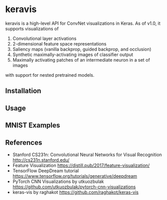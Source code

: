 # keravis

keravis is a high-level API for ConvNet visualizations in Keras. As of v1.0, it supports visualizations of

1. Convolutional layer activations
2. 2-dimensional feature space representations
3. Saliency maps (vanilla backprop, guided backprop, and occlusion)
4. Synthetic maximally-activating images of classifier output
5. Maximally activating patches of an intermediate neuron in a set of images

with support for nested pretrained models.

## Installation
## Usage

## MNIST Examples


## References

- Stanford CS231n: Convolutional Neural Networks for Visual Recognition http://cs231n.stanford.edu/
- Feature Visualization https://distill.pub/2017/feature-visualization/
- TensorFlow DeepDream tutorial https://www.tensorflow.org/tutorials/generative/deepdream
- PyTorch CNN Visualizations by utkuozbulak https://github.com/utkuozbulak/pytorch-cnn-visualizations
- keras-vis by raghakot https://github.com/raghakot/keras-vis